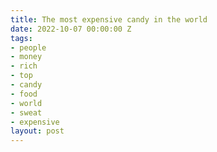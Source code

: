```yaml
---
title: The most expensive candy in the world
date: 2022-10-07 00:00:00 Z
tags:
- people
- money
- rich
- top
- candy
- food
- world
- sweat
- expensive
layout: post
---
```



